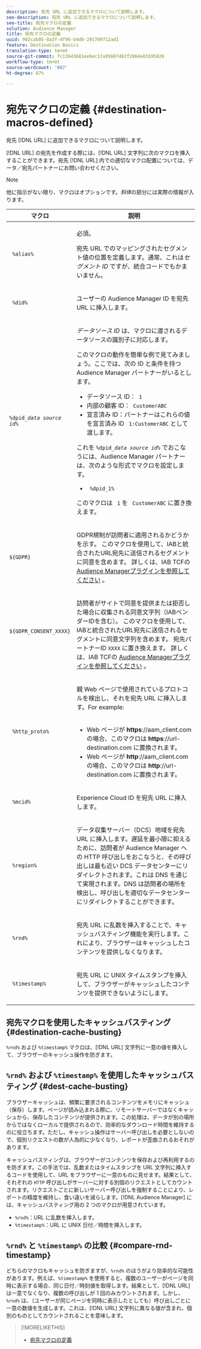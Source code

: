 ```yaml
---
description: 宛先 URL に追加できるマクロについて説明します。
seo-description: 宛先 URL に追加できるマクロについて説明します。
seo-title: 宛先マクロの定義
solution: Audience Manager
title: 宛先マクロの定義
uuid: 982cab05-8a3f-4f96-b4d0-291709712ad1
feature: Destination Basics
translation-type: tm+mt
source-git-commit: fc13643681eebec17a95607482f2864e81b95820
workflow-type: tm+mt
source-wordcount: '667'
ht-degree: 87%

---
```



# 宛先マクロの定義 {#destination-macros-defined}

宛先 [!DNL URL] に追加できるマクロについて説明します。

<!-- destination-macros.xml -->

[!DNL URL] の宛先を作成する際には、[!DNL URL] 文字列に次のマクロを挿入することができます。宛先 [!DNL URL] 内での適切なマクロ配置については、データ／宛先パートナーにお問い合わせください。

>[!NOTE]
>
>他に指示がない限り、マクロはオプションです。*斜体*&#x200B;の部分には実際の情報が入ります。

<table id="table_2C532EFB9DAE41B08714753EBD7DFB05"> 
 <thead> 
  <tr> 
   <th colname="col1" class="entry"> マクロ </th> 
   <th colname="col2" class="entry"> 説明 </th> 
  </tr> 
 </thead>
 <tbody> 
  <tr> 
   <td colname="col1"> <p> <code> %alias%</code> </p> </td> 
   <td colname="col2"> <p>必須。 </p> <p>宛先 URL でのマッピングされたセグメント値の位置を定義します。通常、これは<i>セグメント ID</i> ですが、統合コードでもかまいません。 </p> </td> 
  </tr> 
  <tr> 
   <td colname="col1"> <p> <code> %did%</code> </p> </td> 
   <td colname="col2"> <p>ユーザーの <span class="keyword">Audience Manager</span> ID を宛先 URL に挿入します。 </p> </td> 
  </tr> 
  <tr> 
   <td colname="col1"> <p> <code>%dpid_<i>data source id</i>%</code> </p> </td> 
   <td colname="col2"> <p><i> データソース ID</i> は、マクロに渡されるデータソースの識別子に対応します。 </p> <p>このマクロの動作を簡単な例で見てみましょう。ここでは、次の ID と条件を持つ <span class="keyword">Audience Manager</span> パートナーがいるとします。 </p> 
    <ul id="ul_697508B437EB4090B121AFA5D519AFBE"> 
     <li id="li_32D9F72A7D1543A892DC7E1529E98A96">データソース ID：<code> 1</code> </li> 
     <li id="li_099F5B63D2244B5AADA9B26CB6152E6B">内部の顧客 ID：<code> CustomerABC</code> </li> 
     <li id="li_0D9FE501C16444DDB388C8E934E5A8C6">宣言済み ID：パートナーはこれらの値を宣言済み ID <code> 1:CustomerABC</code> として渡します。 </li> 
    </ul> <p>これを <code>%dpid_<i>data source id</i>%</code> でおこなうには、<span class="keyword">Audience Manager</span> パートナーは、次のような形式でマクロを設定します。 </p> 
    <ul class="simplelist"> 
     <li> <code> %dpid_1%</code> </li> 
    </ul> <p>このマクロは <code> 1</code> を <code> CustomerABC</code> に置き換えます。 </p> </td> 
  </tr> 
  <tr>
    <td><p><code>${GDPR}</code></p></td>
    <td><p>GDPR規制が訪問者に適用されるかどうかを示す。 このマクロを使用して、IABと統合されたURL宛先に送信されるセグメントに同意を含めます。 詳しくは、IAB TCFの <a href="../../overview/data-security-and-privacy/aam-iab-plugin.md">Audience Managerプラグインを参照してください</a> 。</p></td>
  </tr>
   <tr>
    <td><code>${GDPR_CONSENT_XXXX}</code></p></td>
    <td><p>訪問者がサイトで同意を提供または拒否した場合に収集される同意文字列（IABベンダーIDを含む）。 このマクロを使用して、IABと統合されたURL宛先に送信されるセグメントに同意文字列を含めます。 宛先パートナーID <code>XXXX</code> に置き換えます。 詳しくは、IAB TCFの <a href="../../overview/data-security-and-privacy/aam-iab-plugin.md">Audience Managerプラグインを参照してください</a> 。 </p></td>
  </tr>
  <tr> 
   <td colname="col1"> <p><code> %http_proto%</code> </p> </td> 
   <td colname="col2"> <p>親 Web ページで使用されているプロトコルを検出し、それを宛先 URL に挿入します。For example:
     <br> 
     <ul id="ul_026F56EC46E94D9EB1153557C0F65325"> 
      <li id="li_B41EF140CC274CB68FE7213DD8B908C0">Web ページが <b>https</b>://aam_client.com の場合、このマクロは <b>https</b>://url-destination.com に置換されます。 </li> 
      <li id="li_BDCD6EA69B004A92BA6981952341BD77">Web ページが <b>http</b>://aam_client.com の場合、このマクロは <b>http</b>://url-destination.com に置換されます。 </li> 
     </ul> </p> </td> 
  </tr> 
  <tr> 
   <td colname="col1"> <p><code> %mcid%</code> </p> </td> 
   <td colname="col2"> <p><span class="keyword">Experience Cloud</span> ID を宛先 URL に挿入します。 </p> </td> 
  </tr> 
  <tr> 
   <td colname="col1"> <p><code> %region%</code> </p> </td> 
   <td colname="col2"> <p><span class="wintitle">データ収集サーバー（DCS）</span>地域を宛先 URL に挿入します。遅延を最小限に抑えるために、訪問者が <span class="keyword">Audience Manager</span> への HTTP 呼び出しをおこなうと、その呼び出しは最も近い <span class="wintitle">DCS</span> データセンターにリダイレクトされます。これは DNS を通じて実現されます。DNS は訪問者の場所を検出し、呼び出しを適切なデータセンターにリダイレクトすることができます。 </p> </td> 
  </tr> 
  <tr> 
   <td colname="col1"> <p> <code> %rnd%</code> </p> </td> 
   <td colname="col2"> <p>宛先 URL に乱数を挿入することで、キャッシュバスティング機能を実行します。これにより、ブラウザーはキャッシュしたコンテンツを提供しなくなります。 </p> </td> 
  </tr> 
  <tr> 
   <td colname="col1"> <p> <code> %timestamp%</code> </p> </td> 
   <td colname="col2"> <p>宛先 URL に UNIX タイムスタンプを挿入して、ブラウザーがキャッシュしたコンテンツを提供できないようにします。 </p> </td> 
  </tr> 
 </tbody> 
</table>

## 宛先マクロを使用したキャッシュバスティング {#destination-cache-busting}

`%rnd%` および `%timestamp%` マクロは、[!DNL URL] 文字列に一意の値を挿入して、ブラウザーのキャッシュ操作を防ぎます。

## `%rnd%` および `%timestamp%` を使用したキャッシュバスティング {#dest-cache-busting}

<!-- c_dest_cache_busting.xml -->

ブラウザーキャッシュは、頻繁に要求されるコンテンツをメモリにキャッシュ（保存）します。ページが読み込まれる際に、リモートサーバーではなくキャッシュから、保存したコンテンツが提供されます。この処理は、データが別の場所からではなくローカルで提供されるので、効率的なダウンロード時間を維持するのに役立ちます。ただし、キャッシュ操作はサーバー呼び出しを必要としないので、個別リクエストの数が人為的に少なくなり、レポートが歪曲されるおそれがあります。

キャッシュバスティングは、ブラウザーがコンテンツを保存および再利用するのを防ぎます。この手法では、乱数またはタイムスタンプを URL 文字列に挿入するコードを使用して、URL をブラウザーに一意のものに見せます。結果として、それぞれの `HTTP` 呼び出しがサーバーに対する別個のリクエストとしてカウントされます。リクエストごとに新しいサーバー呼び出しを強制することにより、レポートの精度を維持し、食い違いを減らします。[!DNL Audience Manager] には、キャッシュバスティング用の 2 つのマクロが用意されています。

* `%rnd%`：URL に乱数を挿入します。
* `%timestamp%`：URL に UNIX 日付／時間を挿入します。

## `%rnd%` と `%timestamp%` の比較 {#compare-rnd-timestamp}

どちらのマクロもキャッシュを防ぎますが、`%rnd%` のほうがより効率的な可能性があります。例えば、`%timestamp%` を使用すると、複数のユーザーがページを同時に表示する場合、同じ日付／時刻値を取得します。結果として、[!DNL URL] は一意でなくなり、複数の呼び出しが 1 回のみカウントされます。しかし、`%rnd%` は、（ユーザーが同じページを同時に表示したとしても）呼び出しごとに一意の数値を生成します。これは、[!DNL URL] 文字列に異なる値が含まれ、個別のものとしてカウントされることを意味します。

>[!MORELIKETHIS]
>
>* [宛先マクロの定義](../../features/destinations/destination-macros.md#destination-macros-defined)